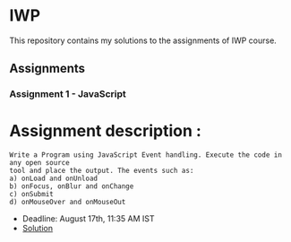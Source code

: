 # IWP

This repository contains my solutions to the assignments of IWP course.

## Assignments

### Assignment 1 - JavaScript
# Assignment description :
    Write a Program using JavaScript Event handling. Execute the code in any open source
    tool and place the output. The events such as:
    a) onLoad and onUnload
    b) onFocus, onBlur and onChange
    c) onSubmit
    d) onMouseOver and onMouseOut
* Deadline: August 17th, 11:35 AM IST
* [Solution](https://whis20.github.io/IWP/Form.html)
